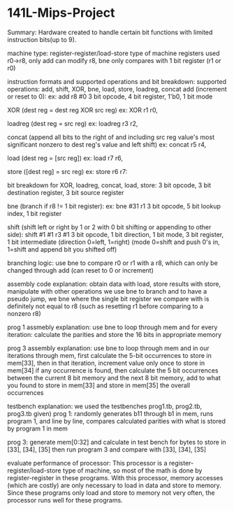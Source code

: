# 141L-Mips-Project
Summary: Hardware created to handle certain bit functions
with limited instruction bits(up to 9).

machine type: register-register/load-store type of machine
registers used r0->r8, 
only add can modify r8,
bne only compares with 1 bit register (r1 or r0)

instruction formats and supported operations and bit breakdown:
supported operations: add, shift, XOR, bne, load, store, 
loadreg, concat
add (increment or reset to 0):
ex: add r8 #0
3 bit opcode, 4 bit register, 1'b0, 1 bit mode

XOR (dest reg = dest reg XOR src reg)
ex: XOR r1 r0, 

loadreg (dest reg = src reg)
ex: loadreg r3 r2, 

concat (append all bits to the right of and including
src reg value's most significant nonzero to dest reg's value and left shift)
ex: concat r5 r4, 

load (dest reg = [src reg])
ex: load r7 r6, 

store ([dest reg] = src reg)
ex: store r6 r7:

bit breakdown for XOR, loadreg, concat, load, store:
3 bit opcode, 3 bit destination register, 3 bit source register

bne (branch if r8 != 1 bit register):
ex: bne #31 r1
3 bit opcode, 5 bit lookup index, 1 bit register

shift (shift left or right by 1 or 2 with 0 bit shifting or appending to other side):
shift #1 #1 r3 #1
3 bit opcode, 1 bit direction, 1 bit mode, 3 bit register, 
1 bit intermediate
(direction 0=left, 1=right)
(mode 0=shift and push 0's in, 1=shift and append 
bit you shifted off)

branching logic: use bne to compare r0 or r1 with a r8, 
which can only be changed through add 
(can reset to 0 or increment)

assembly code explanation:
obtain data with load, store results with store, manipulate with other operations
we use bne to branch and to have a pseudo jump, we bne where the single bit register
we compare with is definitely not equal to r8 (such as resetting r1 before comparing to a nonzero r8)

prog 1 assmebly explanation: use bne to loop through mem and for every iteration:
calculate the parities and store the 16 bits in appropriate memory

prog 3 assembly explanation: use bne to loop through mem and in our iterations through mem, 
first calculate the 5-bit occurrences to store in mem[33], 
then in that iteration, increment value only once to store in mem[34] if any occurrence is found,
then calculate the 5 bit occurrences between the current 8 bit memory and the next 8 bit memory, 
add to what you found to store in mem[33] and store in mem[35] the overall occurrences

testbench explanation:
we used the testbenches prog1.tb, prog2.tb, prog3.tb given)
prog 1: randomly generates b11 through b1 in mem, runs program 1, and line by line, 
compares calculated parities with what is stored by program 1 in mem

prog 3: generate mem[0:32] and calculate in test bench for bytes to store in [33], [34], [35]
then run program 3 and compare with [33], [34], [35]

evaluate performance of processor:
This processor is a register-register/load-store type of machine, so most of the math is done 
by register-register in these programs.
With this processor, memory accesses (which are costly) are only necessary to load in data and store to memory.
Since these programs only load and store to memory not very often, the processor runs well for these programs.
